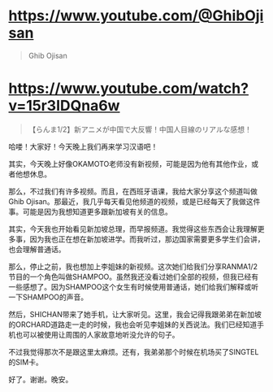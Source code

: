 # https://www.youtube.com/@GhibOjisan

> Ghib Ojisan

# https://www.youtube.com/watch?v=15r3IDQna6w

>  【らんま1/2】新アニメが中国で大反響！中国人目線のリアルな感想！ 

哈喽！大家好！今天晚上我们再来学习汉语吧！

其实，今天晚上好像OKAMOTO老师没有新视频，可能是因为他有其他作业，或者他想休息。

那么，不过我们有许多视频。而且，在西班牙语课，我给大家分享这个频道叫做Ghib Ojisan。那最近，我几乎每天看见他频道的视频，或是已经每天了我做这件事。可能是因为我想知道更多跟新加坡有关的信息。

其实，今天我也开始看见新加坡总理，而早报频道。我觉得这些东西会让我理解更多事，因为我也正在想在新加坡进学。而我听过，那边国家需要更多学生们会讲，也会理解普通话。

那么，停止之前，我也想加上李姐妹的新视频。这次她们给我们分享RANMA1/2节目的一个角色叫做SHAMPOO。虽然我还没看过她们全部的视频，但我已经有一些感想了。因为SHAMPOO这个女生有时候使用普通话，她们给我们解释或听一下SHAMPOO的声音。

然后，SHICHAN带来了她手机，让大家听见。这里，我会记得我跟弟弟在新加坡的ORCHARD道路走一走的时候，我也会听见李姐妹的关西说法。我们已经知道手机也可以被使用让周围的人家故意地听没允许的句子。

不过我觉得那次不是跟这里太麻烦。还有，我弟弟那个时候在机场买了SINGTEL的SIM卡。

好了。谢谢。晚安。
